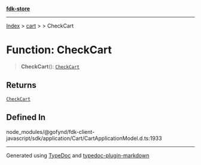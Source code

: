 [**fdk-store**](../../../README.md)
***

[Index](../../../API.md) > [cart](../../README.md) > [<internal>](../README.md) > CheckCart

# Function: CheckCart

> **CheckCart**(): [`CheckCart`](../type-aliases/type-alias.CheckCart.md)

## Returns

[`CheckCart`](../type-aliases/type-alias.CheckCart.md)

## Defined In

node\_modules/@gofynd/fdk-client-javascript/sdk/application/Cart/CartApplicationModel.d.ts:1933

***
Generated using [TypeDoc](https://typedoc.org/) and [typedoc-plugin-markdown](https://www.npmjs.com/package/typedoc-plugin-markdown)
